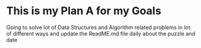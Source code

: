 # This is my Plan A for my Goals
Going to solve lot of Data Structures and Algorithm related problems in lot of different ways and update the ReadME.md file daily about the puzzle and date

